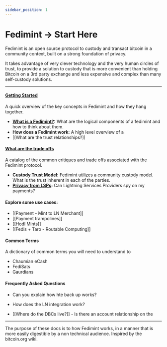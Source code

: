 ```yaml
---
sidebar_position: 1
---
```


# Fedimint -> Start Here

Fedimint is an open source protocol to custody and transact bitcoin in a community context, built on a strong foundation of privacy.

It takes advantage of very clever technology and the very human circles of trust, to provide a solution to custody that is more convenient than holding Bitcoin on a 3rd party exchange and less expensive and complex than many self-custody solutions.

---

#### [Getting Started](./category/getting-started)

A quick overview of the key concepts in Fedimint and how they hang together.

- **[What is a Fedimint?](GettingStarted/What%20is%20a%20Fedimint):** What are the logical components of a fedimint and how to think about them.
- **How does a Fedimint work:** A high level overview of a
- [[What are the trust relationships?]]

#### [What are the trade offs](./category/trade-offs)

A catalog of the common critiques and trade offs associated with the Fedimint protocol.

- **[Custody Trust Model](Trade%20Offs/Custody%20Trust%20Model):** Fedimint utilizes a community custody model. What is the trust inherent in each of the parties.
- **[Privacy from LSPs](Trade%20Offs/Privacy%20from%20LSPs):** Can Lightning Services Providers spy on my payments?

#### Explore some use cases:

- [[Payment - Mint to LN Merchant]]
- [[Payment trampolines]]
- [[Hodl Mints]]
- [[Fedis + Taro - Routable Computing]]

#### Common Terms

A dictionary of common terms you will need to understand to

- Chaumian eCash
- FediSats
- Gaurdians

#### Frequently Asked Questions

- Can you explain how hte back up works?
- How does the LN integration work?

- [[Where do the DBCs live?]] - Is there an account relationship on the

---

The purpose of these docs is to how Fedimint works, in a manner that is more easily digestible by a non technical audience. Inspired by the bitcoin.org wiki.
